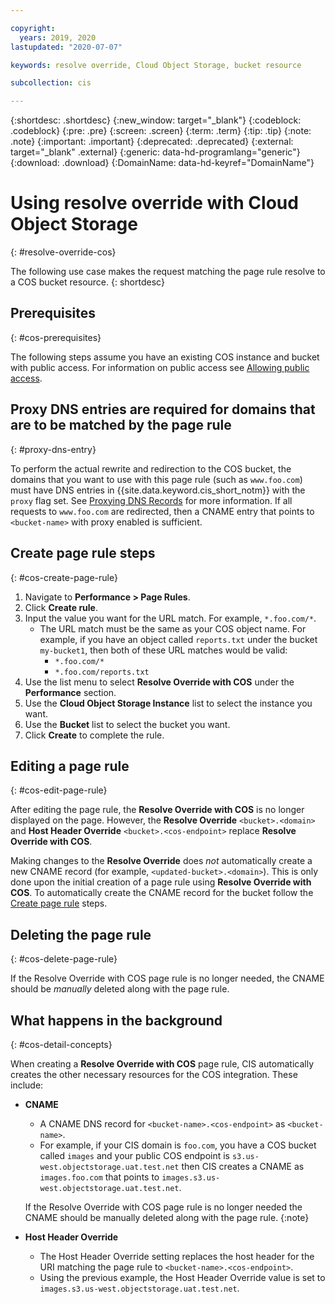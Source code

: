 ```yaml
---

copyright:
  years: 2019, 2020
lastupdated: "2020-07-07"

keywords: resolve override, Cloud Object Storage, bucket resource

subcollection: cis

---
```


{:shortdesc: .shortdesc}
{:new_window: target="_blank"}
{:codeblock: .codeblock}
{:pre: .pre}
{:screen: .screen}
{:term: .term}
{:tip: .tip}
{:note: .note}
{:important: .important}
{:deprecated: .deprecated}
{:external: target="_blank" .external}
{:generic: data-hd-programlang="generic"}
{:download: .download}
{:DomainName: data-hd-keyref="DomainName"}

# Using resolve override with Cloud Object Storage
{: #resolve-override-cos}

The following use case makes the request matching the page rule resolve to a COS bucket resource.
{: shortdesc}

## Prerequisites
{: #cos-prerequisites}

The following steps assume you have an existing COS instance and bucket with public access. For information on public access see [Allowing public access](/docs/cloud-object-storage?topic=cloud-object-storage-iam-public-access).

## Proxy DNS entries are required for domains that are to be matched by the page rule
{: #proxy-dns-entry}

To perform the actual rewrite and redirection to the COS bucket, the domains that you want to use with this page rule (such as `www.foo.com`) must have DNS entries in {{site.data.keyword.cis_short_notm}} with the `proxy` flag set.  See [Proxying DNS Records](/docs/cis?topic=cis-dns-concepts#dns-concepts-proxying-dns-records) for more information.  If all requests to `www.foo.com` are redirected, then a CNAME entry that points to `<bucket-name>` with proxy enabled is sufficient.

## Create page rule steps
{: #cos-create-page-rule}

1. Navigate to **Performance > Page Rules**.
1. Click **Create rule**.
1. Input the value you want for the URL match. For example, `*.foo.com/*`.
   * The URL match must be the same as your COS object name. For example, if you have an object called `reports.txt` under the bucket `my-bucket1`, then both of these URL matches would be valid:
     * `*.foo.com/*`
     * `*.foo.com/reports.txt`
1. Use the list menu to select **Resolve Override with COS** under the **Performance** section.
1. Use the **Cloud Object Storage Instance** list to select the instance you want.
1. Use the **Bucket** list to select the bucket you want.
1. Click **Create** to complete the rule.

## Editing a page rule
{: #cos-edit-page-rule}

After editing the page rule, the **Resolve Override with COS** is no longer displayed on the page. However, the **Resolve Override** `<bucket>.<domain>` and **Host Header Override** `<bucket>.<cos-endpoint>` replace **Resolve Override with COS**.

Making changes to the **Resolve Override** does _not_ automatically create a new CNAME record (for example, `<updated-bucket>.<domain>`). This is only done upon the initial creation of a page rule using **Resolve Override with COS**. To automatically create the CNAME record for the bucket follow the [Create page rule](#cos-create-page-rule) steps.

## Deleting the page rule
{: #cos-delete-page-rule}

If the Resolve Override with COS page rule is no longer needed, the CNAME should be _manually_ deleted along with the page rule.

## What happens in the background
{: #cos-detail-concepts}

When creating a **Resolve Override with COS** page rule, CIS automatically creates the other necessary resources for the COS integration. These include:

* **CNAME**
  * A CNAME DNS record for `<bucket-name>.<cos-endpoint>` as `<bucket-name>`.
  * For example, if your CIS domain is `foo.com`, you have a COS bucket called `images` and your public COS endpoint is `s3.us-west.objectstorage.uat.test.net` then CIS creates a CNAME as `images.foo.com` that points to `images.s3.us-west.objectstorage.uat.test.net`.

  If the Resolve Override with COS page rule is no longer needed the CNAME should be manually deleted along with the page rule.
  {:note}

* **Host Header Override**
  * The Host Header Override setting replaces the host header for the URI matching the page rule to `<bucket-name>.<cos-endpoint>`.
  * Using the previous example, the Host Header Override value is set to `images.s3.us-west.objectstorage.uat.test.net`.
